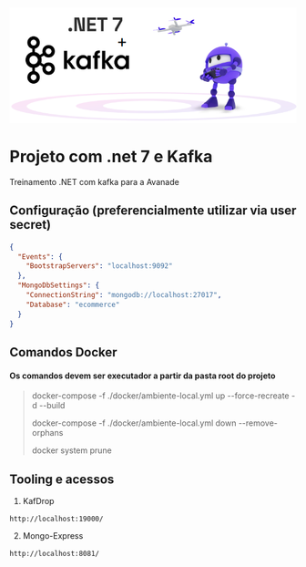 ![Logo](./img/logo.png?raw=true)

# Projeto com .net 7 e Kafka

Treinamento .NET com kafka para a Avanade

## Configuração (preferencialmente utilizar via user secret)

```json
{
  "Events": {
    "BootstrapServers": "localhost:9092"
  },
  "MongoDbSettings": {
    "ConnectionString": "mongodb://localhost:27017",
    "Database": "ecommerce"
  }
}
```

## Comandos Docker

#### Os comandos devem ser executador a partir da pasta root do projeto

> docker-compose -f ./docker/ambiente-local.yml up --force-recreate -d --build
>
> docker-compose -f ./docker/ambiente-local.yml down --remove-orphans
>
> docker system prune

## Tooling e acessos

1. KafDrop

```
http://localhost:19000/
```

2. Mongo-Express

```
http://localhost:8081/
```

